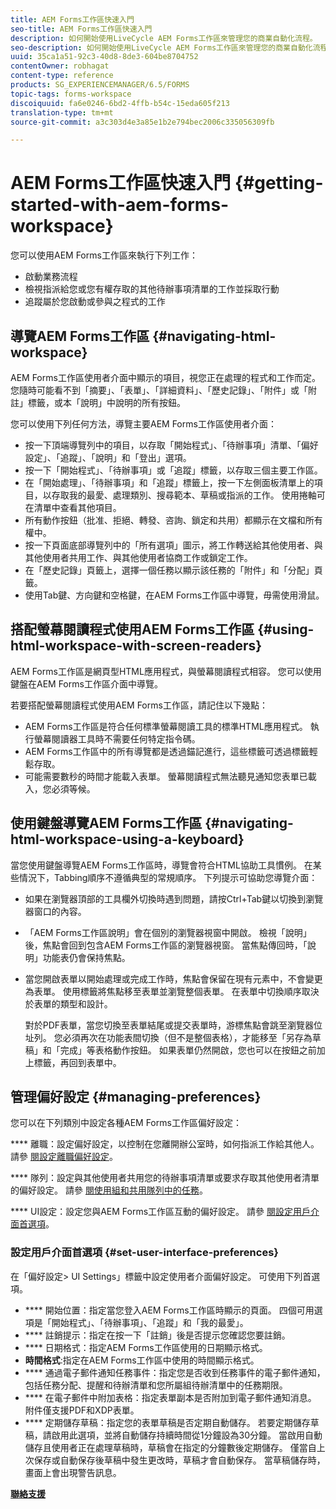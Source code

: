 ```yaml
---
title: AEM Forms工作區快速入門
seo-title: AEM Forms工作區快速入門
description: 如何開始使用LiveCycle AEM Forms工作區來管理您的商業自動化流程。
seo-description: 如何開始使用LiveCycle AEM Forms工作區來管理您的商業自動化流程。
uuid: 35ca1a51-92c3-40d8-8de3-604be8704752
contentOwner: robhagat
content-type: reference
products: SG_EXPERIENCEMANAGER/6.5/FORMS
topic-tags: forms-workspace
discoiquuid: fa6e0246-6bd2-4ffb-b54c-15eda605f213
translation-type: tm+mt
source-git-commit: a3c303d4e3a85e1b2e794bec2006c335056309fb

---
```



# AEM Forms工作區快速入門 {#getting-started-with-aem-forms-workspace}

您可以使用AEM Forms工作區來執行下列工作：

* 啟動業務流程
* 檢視指派給您或您有權存取的其他待辦事項清單的工作並採取行動
* 追蹤屬於您啟動或參與之程式的工作

## 導覽AEM Forms工作區 {#navigating-html-workspace}

AEM Forms工作區使用者介面中顯示的項目，視您正在處理的程式和工作而定。 您隨時可能看不到「摘要」、「表單」、「詳細資料」、「歷史記錄」、「附件」或「附註」標籤，或本「說明」中說明的所有按鈕。

您可以使用下列任何方法，導覽主要AEM Forms工作區使用者介面：

* 按一下頂端導覽列中的項目，以存取「開始程式」、「待辦事項」清單、「偏好設定」、「追蹤」、「說明」和「登出」選項。
* 按一下「開始程式」、「待辦事項」或「追蹤」標籤，以存取三個主要工作區。
* 在「開始處理」、「待辦事項」和「追蹤」標籤上，按一下左側面板清單上的項目，以存取我的最愛、處理類別、搜尋範本、草稿或指派的工作。 使用捲軸可在清單中查看其他項目。
* 所有動作按鈕（批准、拒絕、轉發、咨詢、鎖定和共用）都顯示在文檔和所有權中。
* 按一下頁面底部導覽列中的「所有選項」圖示，將工作轉送給其他使用者、與其他使用者共用工作、與其他使用者協商工作或鎖定工作。
* 在「歷史記錄」頁籤上，選擇一個任務以顯示該任務的「附件」和「分配」頁籤。
* 使用Tab鍵、方向鍵和空格鍵，在AEM Forms工作區中導覽，毋需使用滑鼠。

## 搭配螢幕閱讀程式使用AEM Forms工作區 {#using-html-workspace-with-screen-readers}

AEM Forms工作區是網頁型HTML應用程式，與螢幕閱讀程式相容。 您可以使用鍵盤在AEM Forms工作區介面中導覽。

若要搭配螢幕閱讀程式使用AEM Forms工作區，請記住以下幾點：

* AEM Forms工作區是符合任何標準螢幕閱讀工具的標準HTML應用程式。 執行螢幕閱讀器工具時不需要任何特定指令碼。
* AEM Forms工作區中的所有導覽都是透過錨記進行，這些標籤可透過標籤輕鬆存取。
* 可能需要數秒的時間才能載入表單。 螢幕閱讀程式無法聽見通知您表單已載入，您必須等候。

## 使用鍵盤導覽AEM Forms工作區 {#navigating-html-workspace-using-a-keyboard}

當您使用鍵盤導覽AEM Forms工作區時，導覽會符合HTML協助工具慣例。 在某些情況下，Tabbing順序不遵循典型的常規順序。 下列提示可協助您導覽介面：

* 如果在瀏覽器頂部的工具欄外切換時遇到問題，請按Ctrl+Tab鍵以切換到瀏覽器窗口的內容。
* 「AEM Forms工作區說明」會在個別的瀏覽器視窗中開啟。 檢視「說明」後，焦點會回到包含AEM Forms工作區的瀏覽器視窗。 當焦點傳回時，「說明」功能表仍會保持焦點。
* 當您開啟表單以開始處理或完成工作時，焦點會保留在現有元素中，不會變更為表單。 使用標籤將焦點移至表單並瀏覽整個表單。 在表單中切換順序取決於表單的類型和設計。

   對於PDF表單，當您切換至表單結尾或提交表單時，游標焦點會跳至瀏覽器位址列。 您必須再次在功能表間切換（但不是整個表格），才能移至「另存為草稿」和「完成」等表格動作按鈕。 如果表單仍然開啟，您也可以在按鈕之前加上標籤，再回到表單中。

## 管理偏好設定 {#managing-preferences}

您可以在下列類別中設定各種AEM Forms工作區偏好設定：

**** 離職：設定偏好設定，以控制在您離開辦公室時，如何指派工作給其他人。 請參 [閱設定離職偏好設定](/help/forms/using/todo-lists.md#main-pars-heading-22)。

**** 隊列：設定與其他使用者共用您的待辦事項清單或要求存取其他使用者清單的偏好設定。 請參 [閱使用組和共用隊列中的任務](/help/forms/using/todo-lists.md#main-pars-heading-19)。

**** UI設定：設定您與AEM Forms工作區互動的偏好設定。 請參 [閱設定用戶介面首選項](/help/forms/using/getting-started-livecycle-html-workspace.md#main-pars-heading-5)。

### 設定用戶介面首選項 {#set-user-interface-preferences}

在「偏好設定> UI Settings」標籤中設定使用者介面偏好設定。 可使用下列首選項。

* **** 開始位置：指定當您登入AEM Forms工作區時顯示的頁面。 四個可用選項是「開始程式」、「待辦事項」、「追蹤」和「我的最愛」。
* **** 註銷提示：指定在按一下「註銷」後是否提示您確認您要註銷。
* **** 日期格式：指定AEM Forms工作區使用的日期顯示格式。
* **時間格式**:指定在AEM Forms工作區中使用的時間顯示格式。
* **** 通過電子郵件通知任務事件：指定您是否收到任務事件的電子郵件通知，包括任務分配、提醒和待辦清單和您所屬組待辦清單中的任務期限。
* **** 在電子郵件中附加表格：指定表單副本是否附加到電子郵件通知消息。 附件僅支援PDF和XDP表單。
* **** 定期儲存草稿：指定您的表單草稿是否定期自動儲存。 若要定期儲存草稿，請啟用此選項，並將自動儲存持續時間從1分鐘設為30分鐘。 當啟用自動儲存且使用者正在處理草稿時，草稿會在指定的分鐘數後定期儲存。 僅當自上次保存或自動保存後草稿中發生更改時，草稿才會自動保存。 當草稿儲存時，畫面上會出現警告訊息。

**[聯絡支援](https://www.adobe.com/account/sign-in.supportportal.html)**
